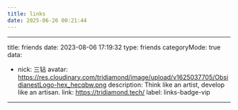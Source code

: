 ```yaml
---
title: links
date: 2025-06-26 00:21:44
---
```

---
title: friends
date: 2023-08-06 17:19:32
type: friends
categoryMode: true
data:
  - nick: 三钻
    avatar: https://res.cloudinary.com/tridiamond/image/upload/v1625037705/ObsidianestLogo-hex_hecqbw.png
    description: Think like an artist, develop like an artisan.
    link: https://tridiamond.tech/
    label: links-badge-vip
---

<!-- ---
title: links
date: 2025-06-26 00:21:44
--- -->